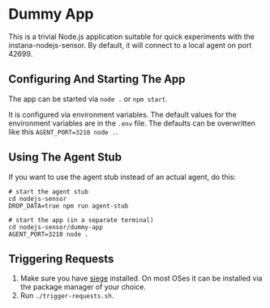# Dummy App

This is a trivial Node.js application suitable for quick experiments with the instana-nodejs-sensor. By default, it will
connect to a local agent on port 42699.

## Configuring And Starting The App

The app can be started via `node .` or `npm start`.

It is configured via environment variables. The default values for the environment variables are in the `.env` file.
The defaults can be overwritten like this `AGENT_PORT=3210 node .`.

## Using The Agent Stub

If you want to use the agent stub instead of an actual agent, do this:

```
# start the agent stub
cd nodejs-sensor
DROP_DATA=true npm run agent-stub

# start the app (in a separate terminal)
cd nodejs-sensor/dummy-app
AGENT_PORT=3210 node .
```

## Triggering Requests

1. Make sure you have [siege](https://www.joedog.org/siege-home/) installed. On most OSes it can be installed via the package manager of your choice.
2. Run `./trigger-requests.sh`.

